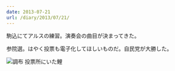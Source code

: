 ```yaml
---
date: 2013-07-21
url: /diary/2013/07/21/
---
```


駒込にてアルスの練習。演奏会の曲目が決まってきた。

参院選。はやく投票も電子化してほしいものだ。自民党が大勝した。

![調布 投票所にいた鯉](http://instagram.com/p/cA_XVUyLkz/media?size=l "調布 投票所にいた鯉")